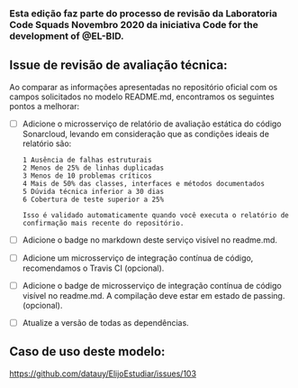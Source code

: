 ### Esta edição faz parte do processo de revisão da Laboratoria Code Squads Novembro 2020 da iniciativa Code for the development of @EL-BID.

## Issue de revisão de avaliação técnica:

Ao comparar as informações apresentadas no repositório oficial com os campos solicitados no modelo README.md, encontramos os seguintes pontos a melhorar:

- [ ] Adicione o microsserviço de relatório de avaliação estática do código Sonarcloud, levando em consideração que as condições ideais de relatório são:

      1 Ausência de falhas estruturais
      2 Menos de 25% de linhas duplicadas
      3 Menos de 10 problemas críticos
      4 Mais de 50% das classes, interfaces e métodos documentados
      5 Dúvida técnica inferior a 30 dias
      6 Cobertura de teste superior a 25%
      
      Isso é validado automaticamente quando você executa o relatório de confirmação mais recente do repositório.
      
- [ ] Adicione o badge no markdown deste serviço visível no readme.md.

- [ ] Adicione um microsserviço de integração contínua de código, recomendamos o Travis CI (opcional).

- [ ] Adicione o badge de microsserviço de integração contínua de código visível no readme.md. A compilação deve estar em estado de passing. (opcional).

- [ ] Atualize a versão de todas as dependências.

## Caso de uso deste modelo:
https://github.com/datauy/ElijoEstudiar/issues/103
